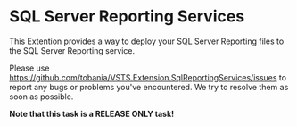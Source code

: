 # SQL Server Reporting Services

This Extention provides a way to deploy your SQL Server Reporting files to the SQL Server Reporting service.

Please use https://github.com/tobania/VSTS.Extension.SqlReportingServices/issues to report any bugs or problems you've encountered. We try to resolve them as soon as possible.

**Note that this task is a RELEASE ONLY task!**
